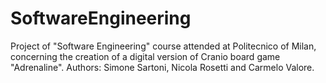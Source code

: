 # SoftwareEngineering
Project of "Software Engineering" course attended at Politecnico of Milan, concerning the creation of a digital version of Cranio board game "Adrenaline". Authors: Simone Sartoni, Nicola Rosetti and Carmelo Valore.
